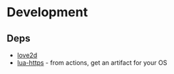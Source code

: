 # Development

## Deps
- [love2d](https://love2d.org/)
- [lua-https](https://github.com/love2d/lua-https/) - from actions, get an artifact for your OS
